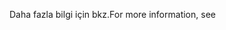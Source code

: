 <span data-ttu-id="30c4f-101">Daha fazla bilgi için bkz.</span><span class="sxs-lookup"><span data-stu-id="30c4f-101">For more information, see</span></span>